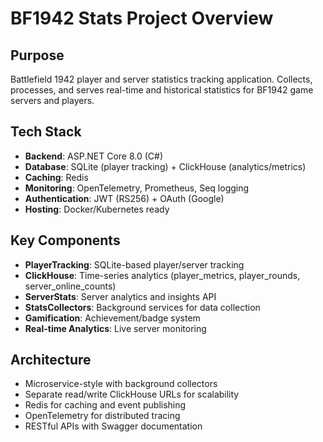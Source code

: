# BF1942 Stats Project Overview

## Purpose
Battlefield 1942 player and server statistics tracking application. Collects, processes, and serves real-time and historical statistics for BF1942 game servers and players.

## Tech Stack
- **Backend**: ASP.NET Core 8.0 (C#)
- **Database**: SQLite (player tracking) + ClickHouse (analytics/metrics)
- **Caching**: Redis
- **Monitoring**: OpenTelemetry, Prometheus, Seq logging
- **Authentication**: JWT (RS256) + OAuth (Google)
- **Hosting**: Docker/Kubernetes ready

## Key Components
- **PlayerTracking**: SQLite-based player/server tracking
- **ClickHouse**: Time-series analytics (player_metrics, player_rounds, server_online_counts)
- **ServerStats**: Server analytics and insights API
- **StatsCollectors**: Background services for data collection
- **Gamification**: Achievement/badge system
- **Real-time Analytics**: Live server monitoring

## Architecture
- Microservice-style with background collectors
- Separate read/write ClickHouse URLs for scalability
- Redis for caching and event publishing
- OpenTelemetry for distributed tracing
- RESTful APIs with Swagger documentation
